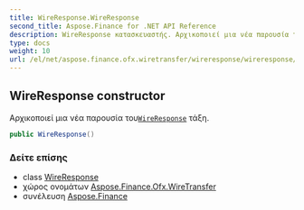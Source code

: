 ```yaml
---
title: WireResponse.WireResponse
second_title: Aspose.Finance for .NET API Reference
description: WireResponse κατασκευαστής. Αρχικοποιεί μια νέα παρουσία τουWireResponse τάξη.
type: docs
weight: 10
url: /el/net/aspose.finance.ofx.wiretransfer/wireresponse/wireresponse/
---
```

## WireResponse constructor

Αρχικοποιεί μια νέα παρουσία του[`WireResponse`](../) τάξη.

```csharp
public WireResponse()
```

### Δείτε επίσης

* class [WireResponse](../)
* χώρος ονομάτων [Aspose.Finance.Ofx.WireTransfer](../../wireresponse/)
* συνέλευση [Aspose.Finance](../../../)


